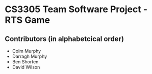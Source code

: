 # CS3305 Team Software Project - RTS Game

## Contributors (in alphabetcical order)
- Colm Murphy
- Darragh Murphy
- Ben Shorten
- David Wilson

